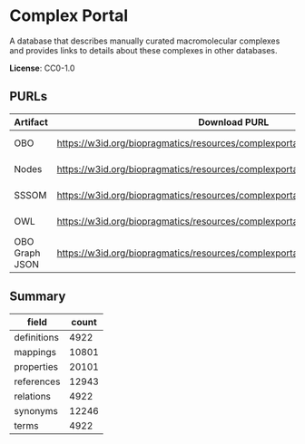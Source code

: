 # Complex Portal

A database that describes manually curated macromolecular complexes and provides links to details about these complexes in other databases.

**License**: CC0-1.0

## PURLs

| Artifact       | Download PURL                                                                  | Latest Versioned Download PURL                                                            |
|----------------|--------------------------------------------------------------------------------|-------------------------------------------------------------------------------------------|
| OBO            | https://w3id.org/biopragmatics/resources/complexportal/complexportal.obo       | https://w3id.org/biopragmatics/resources/complexportal/2024-11-29/complexportal.obo       |
| Nodes          | https://w3id.org/biopragmatics/resources/complexportal/complexportal.tsv       | https://w3id.org/biopragmatics/resources/complexportal/2024-11-29/complexportal.tsv       |
| SSSOM          | https://w3id.org/biopragmatics/resources/complexportal/complexportal.sssom.tsv | https://w3id.org/biopragmatics/resources/complexportal/2024-11-29/complexportal.sssom.tsv |
| OWL            | https://w3id.org/biopragmatics/resources/complexportal/complexportal.owl       | https://w3id.org/biopragmatics/resources/complexportal/2024-11-29/complexportal.owl       |
| OBO Graph JSON | https://w3id.org/biopragmatics/resources/complexportal/complexportal.json      | https://w3id.org/biopragmatics/resources/complexportal/2024-11-29/complexportal.json      |

## Summary

| field       |   count |
|-------------|---------|
| definitions |    4922 |
| mappings    |   10801 |
| properties  |   20101 |
| references  |   12943 |
| relations   |    4922 |
| synonyms    |   12246 |
| terms       |    4922 |
